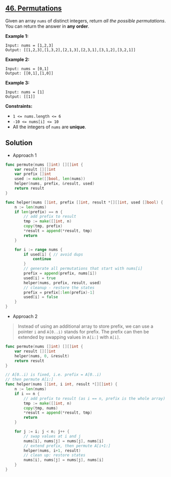 ## [46. Permutations](https://leetcode.com/problems/permutations/)


Given an array `nums` of distinct integers, return _all the possible permutations_. You can return the answer in **any order**.

**Example 1:**

```
Input: nums = [1,2,3]
Output: [[1,2,3],[1,3,2],[2,1,3],[2,3,1],[3,1,2],[3,2,1]]
```

**Example 2:**

```
Input: nums = [0,1]
Output: [[0,1],[1,0]]
```

**Example 3:**

```
Input: nums = [1]
Output: [[1]]
```

**Constraints:**

*   `1 <= nums.length <= 6`
*   `-10 <= nums[i] <= 10`
*   All the integers of `nums` are **unique**.



## Solution

- Approach 1

```go
func permute(nums []int) [][]int {
    var result [][]int
    var prefix []int
    used := make([]bool, len(nums))
    helper(nums, prefix, &result, used)
    return result
}

func helper(nums []int, prefix []int, result *[][]int, used []bool) {
    n := len(nums)
    if len(prefix) == n {
        // add prefix to result
        tmp := make([]int, n)
        copy(tmp, prefix)
        *result = append(*result, tmp)
        return
    }

    for i := range nums {
        if used[i] { // avoid dups
            continue
        }
        // generate all permutations that start with nums[i]
        prefix = append(prefix, nums[i])
        used[i] = true
        helper(nums, prefix, result, used)
        // cleanup - restore the states
        prefix = prefix[:len(prefix)-1]
        used[i] = false
    }
}
```



- Approach 2

> Instead of using an additional array to store prefix, we can use a pointer `i` and `A[0..i)` stands for prefix. The prefix can then be extended by swapping values in `A[i:]` with `A[i]`.

```go
func permute(nums []int) [][]int {
	var result [][]int
	helper(nums, 0, &result)
	return result
}

// A[0..i) is fixed, i.e. prefix = A[0..i)
// then permute A[i:]
func helper(nums []int, i int, result *[][]int) {
	n := len(nums)
	if i == n {
		// add prefix to result (as i == n, prefix is the whole array)
		tmp := make([]int, n)
		copy(tmp, nums)
		*result = append(*result, tmp)
		return
	}

	for j := i; j < n; j++ {
		// swap values at i and j
		nums[i], nums[j] = nums[j], nums[i]
		// extend prefix, then permute A[i+1:]
		helper(nums, i+1, result)
		// clean up: restore states
		nums[i], nums[j] = nums[j], nums[i]
	}
}
```

